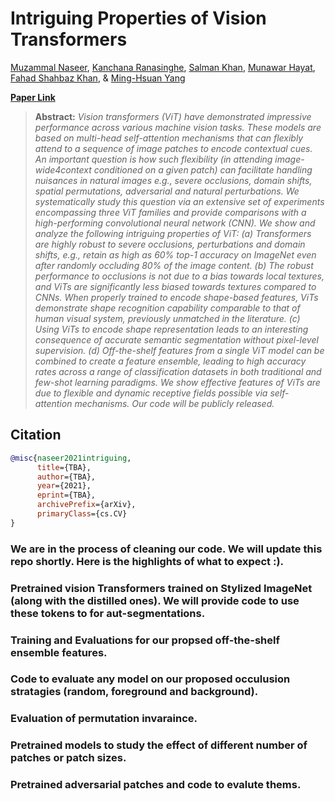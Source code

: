 # Intriguing Properties of Vision Transformers

[Muzammal Naseer](https://scholar.google.ch/citations?user=tM9xKA8AAAAJ&hl=en),
[Kanchana Ranasinghe](https://scholar.google.com/citations?user=K2WBZTwAAAAJ),
[Salman Khan](https://scholar.google.com/citations?user=M59O9lkAAAAJ&hl=en),
[Munawar Hayat](https://scholar.google.ch/citations?user=Mx8MbWYAAAAJ&hl=en&oi=ao), 
[Fahad Shahbaz Khan](https://scholar.google.ch/citations?user=zvaeYnUAAAAJ&hl=en&oi=ao), &
[Ming-Hsuan Yang](https://scholar.google.com/citations?user=p9-ohHsAAAAJ&hl=en)

**[Paper Link](TBA)** 

> **Abstract:** 
>*Vision transformers (ViT) have demonstrated impressive performance across various machine vision tasks. These models are based on multi-head self-attention mechanisms that can flexibly attend to a sequence of image patches to encode contextual cues. An important question is how such flexibility (in attending image-wide4context conditioned on a given patch) can facilitate handling nuisances in natural images e.g., severe occlusions, domain shifts, spatial permutations, adversarial and natural perturbations. We systematically study this question via an extensive set of experiments encompassing three ViT families and provide comparisons with a high-performing convolutional neural network (CNN). We show and analyze the following intriguing properties of ViT: (a) Transformers are highly robust to severe occlusions, perturbations and domain shifts, e.g., retain as high as 60% top-1 accuracy on ImageNet even after randomly occluding 80% of the image content.  (b) The robust performance to occlusions is not due to a bias towards local textures, and ViTs are significantly less biased towards textures compared to CNNs. When properly trained to encode shape-based features, ViTs demonstrate shape recognition capability comparable to that of human visual system, previously unmatched in the literature. (c) Using ViTs to encode shape representation leads to an interesting consequence of accurate semantic segmentation without pixel-level supervision. (d) Off-the-shelf features from a single ViT model can be combined to create a feature ensemble, leading to high accuracy rates across a range of classification datasets in both traditional and few-shot learning paradigms.  We show effective features of ViTs are due to flexible and dynamic receptive fields possible via self-attention mechanisms. Our code will be publicly released.* 

## Citation

```bibtex
@misc{naseer2021intriguing,
      title={TBA}, 
      author={TBA},
      year={2021},
      eprint={TBA},
      archivePrefix={arXiv},
      primaryClass={cs.CV}
}
```


### We are in the process of cleaning our code. We will update this repo shortly. Here is the highlights of what to expect :).

### Pretrained vision Transformers trained on Stylized ImageNet (along with the distilled ones). We will provide code to use these tokens to for aut-segmentations.
### Training and Evaluations for our propsed off-the-shelf ensemble features.
### Code to evaluate any model on our proposed occulusion stratagies (random, foreground and background). 
### Evaluation of permutation invaraince. 
### Pretrained models to study the effect of different number of patches or patch sizes.
### Pretrained adversarial patches and code to evalute thems.




<!-- ## Table of Contents  
1) [Contributions](#Contributions) 
2) [Usage](#Usage)
3) [Pretrained Models](#Pretrained-Models) 
4) [Training](#Training)
5) [Evaluation](#Evaluation)
6) [Future Work?](#Future-Work)  

## Contributions

1. We explore how ViTs demonstrate strong robustness against severe occlusions for foreground objects, non-salient background and random patch locations, when compared with state-of-the-art CNNs. 
2. In relation to making decisions based off texture vs shape, we establish how ViTs are more shape biased than CNNs, and train them to reach shape recognition abilities comparable to humans. 
3. We highlight ViTs' better robustness to nuisance factors such as patch permutations, adversarial perturbations and common natural corruptions (e.g., noise, blur, contrast and pixelation artefacts) in comparison to CNNs.
4. We present a methodology for using off-the-shelf ViT features that generalize exceptionally well to new domains e.g., few-shot learning, fine-grained recognition, scene classification and long-tail recognition settings.

<p align="center">
  <img src="https://muzammal-naseer.github.io/intriguing-properties-of-vision-transformers/images/intro.png" width="50%" alt="explanation"/>
</p>


## Usage
TBA


## Pretrained Models
TBA


## Training
TBA

## Evaluation
TBA

## Future Work
TBA
 -->
